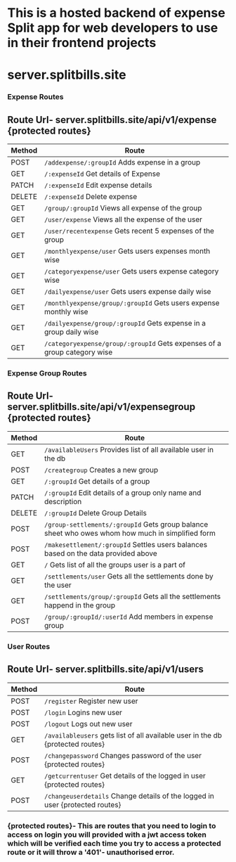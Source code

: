 <h1>This is a hosted backend of expense Split app for web developers to use in their frontend projects</h1>
<h1>server.splitbills.site</h1>

### Expense Routes
## Route Url- server.splitbills.site/api/v1/expense {protected routes}

| Method | Route                                     |
|--------|-------------------------------------------|
| POST   | `/addexpense/:groupId`  Adds expense in a group                  |
| GET    | `/:expenseId`  Get details of Expense
| PATCH  | `/:expenseId`  Edit expense details       |
| DELETE | `/:expenseId`  Delete expense                           |
| GET    | `/group/:groupId`     Views all expense of the group                    |
| GET    | `/user/expense`       Views all the expense of the user                    |
| GET    | `/user/recentexpense`  Gets recent 5 expenses of the group                   |
| GET    | `/monthlyexpense/user`  Gets users expenses month wise                  |
| GET    | `/categoryexpense/user`  Gets users expense category wise                 |
| GET    | `/dailyexpense/user`     Gets users expense daily wise                 |
| GET    | `/monthlyexpense/group/:groupId` Gets users expense monthly wise         |
| GET    | `/dailyexpense/group/:groupId`   Gets expense in a group daily wise         |
| GET    | `/categoryexpense/group/:groupId` Gets expenses of a group category wise         |

### Expense Group Routes
## Route Url-server.splitbills.site/api/v1/expensegroup {protected routes}
| Method | Route                                     |
|--------|-------------------------------------------|
| GET    | `/availableUsers`  Provides list of all available user in the db                       |
| POST   | `/creategroup`     Creates a new group                       |
| GET    | `/:groupId`        Get details of a group                        |
| PATCH  | `/:groupId`        Edit details of a group only name and description                      |
| DELETE | `/:groupId`        Delete Group Details                       |
| POST   | `/group-settlements/:groupId` Gets group balance sheet who owes whom how much in simplified form            |
| POST   | `/makesettlement/:groupId`    Settles users balances based on the data provided above            |
| GET    | `/`                           Gets list of all the groups user is a part of             |
| GET    | `/settlements/user`           Gets all the settlements done by the user            |
| GET    | `/settlements/group/:groupId` Gets all the settlements happend in the group            |
| POST   | `/group/:groupId/:userId`      Add members in expense group           |

### User Routes
## Route Url- server.splitbills.site/api/v1/users

| Method | Route                                     |
|--------|-------------------------------------------|
| POST   | `/register`      Register new user                         |
| POST   | `/login`         Logins new user                         |
| POST   | `/logout`        Logs out new user                         |
| GET    | `/availableusers` gets list of all available user in the db {protected routes}                        |
| POST   | `/changepassword` Changes password of the user {protected routes}                         |
| GET    | `/getcurrentuser`  Get details of the logged in user   {protected routes}                    |
| POST   | `/changeuserdetails`  Change details of the logged in user   {protected routes}                 |



### {protected routes}- This are routes that you need to login to access on login you will provided with a jwt access token which will be verified each time you try to access a protected route or it will throw a '401'- unauthorised error.
